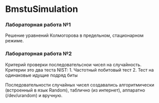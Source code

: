 # BmstuSimulation

<h3>Лабораторная работа №1</h3>
Решение уравнений Колмогорова в предельном, стационарном режиме.

<h3>Лабораторная работа №2</h3>
Критерий проверки последовательснои чисел на случайность.  
Критерии это два теста NIST:  
1. Частотный побитовый тест  
2. Тест на одинаковые идущие подряд биты  

Последовательности случайных чисел создавались алгоритмически (встроенный в язык Random), таблично (из интернет), аппаратно (/dev/urandom) и вручную. 
